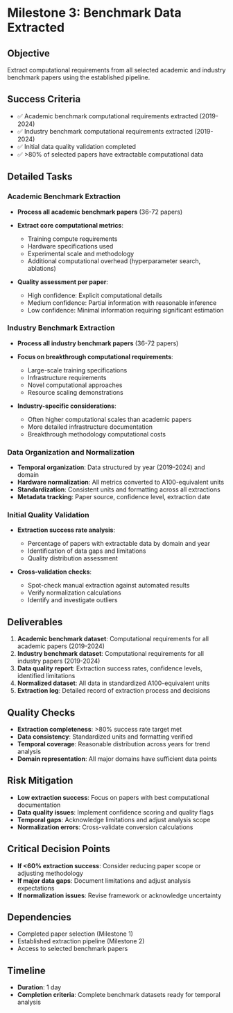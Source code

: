 # Milestone 3: Benchmark Data Extracted

## Objective
Extract computational requirements from all selected academic and industry benchmark papers using the established pipeline.

## Success Criteria
- ✅ Academic benchmark computational requirements extracted (2019-2024)
- ✅ Industry benchmark computational requirements extracted (2019-2024)
- ✅ Initial data quality validation completed
- ✅ >80% of selected papers have extractable computational data

## Detailed Tasks

### Academic Benchmark Extraction
- **Process all academic benchmark papers** (36-72 papers)
- **Extract core computational metrics**:
  - Training compute requirements
  - Hardware specifications used
  - Experimental scale and methodology
  - Additional computational overhead (hyperparameter search, ablations)

- **Quality assessment per paper**:
  - High confidence: Explicit computational details
  - Medium confidence: Partial information with reasonable inference
  - Low confidence: Minimal information requiring significant estimation

### Industry Benchmark Extraction
- **Process all industry benchmark papers** (36-72 papers)
- **Focus on breakthrough computational requirements**:
  - Large-scale training specifications
  - Infrastructure requirements
  - Novel computational approaches
  - Resource scaling demonstrations

- **Industry-specific considerations**:
  - Often higher computational scales than academic papers
  - More detailed infrastructure documentation
  - Breakthrough methodology computational costs

### Data Organization and Normalization
- **Temporal organization**: Data structured by year (2019-2024) and domain
- **Hardware normalization**: All metrics converted to A100-equivalent units
- **Standardization**: Consistent units and formatting across all extractions
- **Metadata tracking**: Paper source, confidence level, extraction date

### Initial Quality Validation
- **Extraction success rate analysis**:
  - Percentage of papers with extractable data by domain and year
  - Identification of data gaps and limitations
  - Quality distribution assessment

- **Cross-validation checks**:
  - Spot-check manual extraction against automated results
  - Verify normalization calculations
  - Identify and investigate outliers

## Deliverables
1. **Academic benchmark dataset**: Computational requirements for all academic papers (2019-2024)
2. **Industry benchmark dataset**: Computational requirements for all industry papers (2019-2024)
3. **Data quality report**: Extraction success rates, confidence levels, identified limitations
4. **Normalized dataset**: All data in standardized A100-equivalent units
5. **Extraction log**: Detailed record of extraction process and decisions

## Quality Checks
- **Extraction completeness**: >80% success rate target met
- **Data consistency**: Standardized units and formatting verified
- **Temporal coverage**: Reasonable distribution across years for trend analysis
- **Domain representation**: All major domains have sufficient data points

## Risk Mitigation
- **Low extraction success**: Focus on papers with best computational documentation
- **Data quality issues**: Implement confidence scoring and quality flags
- **Temporal gaps**: Acknowledge limitations and adjust analysis scope
- **Normalization errors**: Cross-validate conversion calculations

## Critical Decision Points
- **If <60% extraction success**: Consider reducing paper scope or adjusting methodology
- **If major data gaps**: Document limitations and adjust analysis expectations
- **If normalization issues**: Revise framework or acknowledge uncertainty

## Dependencies
- Completed paper selection (Milestone 1)
- Established extraction pipeline (Milestone 2)
- Access to selected benchmark papers

## Timeline
- **Duration**: 1 day
- **Completion criteria**: Complete benchmark datasets ready for temporal analysis
